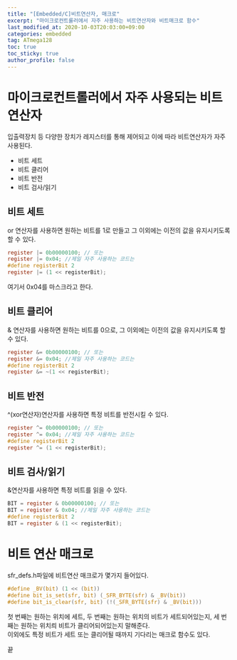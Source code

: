 ```yaml
---
title: "[Embedded/C]비트연산자, 매크로"
excerpt: "마이크로컨트롤러에서 자주 사용하는 비트연산자와 비트매크로 함수"
last_modified_at: 2020-10-03T20:03:00+09:00
categories: embedded
tag: ATmega128
toc: true
toc_sticky: true
author_profile: false
---
```

# 마이크로컨트롤러에서 자주 사용되는 비트연산자

입출력장치 등 다양한 장치가 레지스터를 통해 제어되고 이에 따라 비트연산자가 자주 사용된다.

* 비트 세트
* 비트 클리어
* 비트 반전
* 비트 검사/읽기

## 비트 세트

or 연산자를 사용하면 원하는 비트를 1로 만들고 그 이외에는 이전의 값을 유지시키도록 할 수 있다.

```  c
register |= 0b00000100; // 또는
register |= 0x04; //제일 자주 사용하는 코드는
#define registerBit 2
register |= (1 << registerBit);
```

여기서 0x04를 마스크라고 한다.

## 비트 클리어

& 연산자를 사용하면 원하는 비트를 0으로, 그 이외에는 이전의 값을 유지시키도록 할 수 있다.

``` c
register &= 0b00000100; // 또는
register &= 0x04; //제일 자주 사용하는 코드는
#define registerBit 2
register &= ~(1 << registerBit);
```

## 비트 반전

^(xor연산자)연산자를 사용하면 특정 비트를 반전시킬 수 있다.

``` c
register ^= 0b00000100; // 또는
register ^= 0x04; //제일 자주 사용하는 코드는
#define registerBit 2
register ^= (1 << registerBit);
```

## 비트 검사/읽기

&연산자를 사용하면 특정 비트를 읽을 수 있다.

``` c
BIT = register & 0b00000100; // 또는
BIT = register & 0x04; //제일 자주 사용하는 코드는
#define registerBit 2
BIT = register & (1 << registerBit);
```

# 비트 연산 매크로

sfr_defs.h파일에 비트연산 매크로가 몇가지 들어있다.

``` c
#define _BV(bit) (1 << (bit))
#define bit_is_set(sfr, bit) (_SFR_BYTE(sfr) & _BV(bit))
#define bit_is_clear(sfr, bit) (!(_SFR_BYTE(sfr) & _BV(bit)))
```

첫 번째는 원하는 위치에 세트,
두 번째는 원하는 위치의 비트가 세트되어있는지,
세 번째는 원하는 위치릐 비트가 클리어되어있는지 말해준다.  
이외에도 특정 비트가 세트 또는 클리어될 때까지 기다리는 매크로 함수도 있다.

끝
